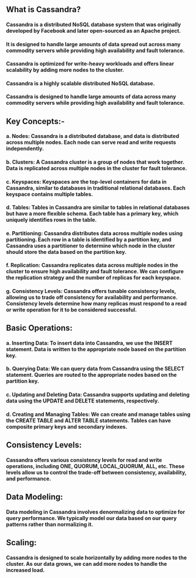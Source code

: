 ## What is Cassandra?

#### Cassandra is a distributed NoSQL database system that was originally developed by Facebook and later open-sourced as an Apache project.
#### It is designed to handle large amounts of data spread out across many commodity servers while providing high availability and fault tolerance.
#### Cassandra is optimized for write-heavy workloads and offers linear scalability by adding more nodes to the cluster.
#### Cassandra is a highly scalable distributed NoSQL database.
#### Cassandra is designed to handle large amounts of data across many commodity servers while providing high availability and fault tolerance.

## Key Concepts:-

#### a. Nodes: Cassandra is a distributed database, and data is distributed across multiple nodes. Each node can serve read and write requests independently.

#### b. Clusters: A Cassandra cluster is a group of nodes that work together. Data is replicated across multiple nodes in the cluster for fault tolerance.

#### c. Keyspaces: Keyspaces are the top-level containers for data in Cassandra, similar to databases in traditional relational databases. Each keyspace contains multiple tables.

#### d. Tables: Tables in Cassandra are similar to tables in relational databases but have a more flexible schema. Each table has a primary key, which uniquely identifies rows in the table.

#### e. Partitioning: Cassandra distributes data across multiple nodes using partitioning. Each row in a table is identified by a partition key, and Cassandra uses a partitioner to determine which node in the cluster should store the data based on the partition key.

#### f. Replication: Cassandra replicates data across multiple nodes in the cluster to ensure high availability and fault tolerance. We can configure the replication strategy and the number of replicas for each keyspace.

#### g. Consistency Levels: Cassandra offers tunable consistency levels, allowing us to trade off consistency for availability and performance. Consistency levels determine how many replicas must respond to a read or write operation for it to be considered successful.

## Basic Operations:

#### a. Inserting Data: To insert data into Cassandra, we use the INSERT statement. Data is written to the appropriate node based on the partition key.

#### b. Querying Data: We can query data from Cassandra using the SELECT statement. Queries are routed to the appropriate nodes based on the partition key.

#### c. Updating and Deleting Data: Cassandra supports updating and deleting data using the UPDATE and DELETE statements, respectively.

#### d. Creating and Managing Tables: We can create and manage tables using the CREATE TABLE and ALTER TABLE statements. Tables can have composite primary keys and secondary indexes.

## Consistency Levels:

#### Cassandra offers various consistency levels for read and write operations, including ONE, QUORUM, LOCAL_QUORUM, ALL, etc. These levels allow us to control the trade-off between consistency, availability, and performance.

## Data Modeling:

#### Data modeling in Cassandra involves denormalizing data to optimize for query performance. We typically model our data based on our query patterns rather than normalizing it.

## Scaling:

#### Cassandra is designed to scale horizontally by adding more nodes to the cluster. As our data grows, we can add more nodes to handle the increased load.
